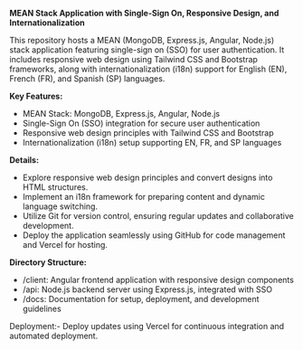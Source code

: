 **MEAN Stack Application with Single-Sign On, Responsive Design, and Internationalization**

This repository hosts a MEAN (MongoDB, Express.js, Angular, Node.js) stack application featuring single-sign on (SSO) for user authentication. It includes responsive web design using Tailwind CSS and Bootstrap frameworks, along with internationalization (i18n) support for English (EN), French (FR), and Spanish (SP) languages.

**Key Features:**
- MEAN Stack: MongoDB, Express.js, Angular, Node.js
- Single-Sign On (SSO) integration for secure user authentication
- Responsive web design principles with Tailwind CSS and Bootstrap
- Internationalization (i18n) setup supporting EN, FR, and SP languages

**Details:**
- Explore responsive web design principles and convert designs into HTML structures.
- Implement an i18n framework for preparing content and dynamic language switching.
- Utilize Git for version control, ensuring regular updates and collaborative development.
- Deploy the application seamlessly using GitHub for code management and Vercel for hosting.

**Directory Structure:**
- /client: Angular frontend application with responsive design components
- /api: Node.js backend server using Express.js, integrated with SSO
- /docs: Documentation for setup, deployment, and development guidelines

Deployment:- Deploy updates using Vercel for continuous integration and automated deployment.


